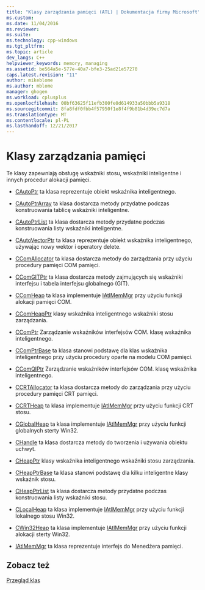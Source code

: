 ```yaml
---
title: "Klasy zarządzania pamięci (ATL) | Dokumentacja firmy Microsoft"
ms.custom: 
ms.date: 11/04/2016
ms.reviewer: 
ms.suite: 
ms.technology: cpp-windows
ms.tgt_pltfrm: 
ms.topic: article
dev_langs: C++
helpviewer_keywords: memory, managing
ms.assetid: be564a5e-577e-40a7-bfe3-25ad21e57270
caps.latest.revision: "11"
author: mikeblome
ms.author: mblome
manager: ghogen
ms.workload: cplusplus
ms.openlocfilehash: 00bf63625f11efb300fe0d614933a50bbb5a9318
ms.sourcegitcommit: 8fa8fdf0fbb4f57950f1e8f4f9b81b4d39ec7d7a
ms.translationtype: MT
ms.contentlocale: pl-PL
ms.lasthandoff: 12/21/2017
---
```

# <a name="memory-management-classes"></a>Klasy zarządzania pamięci
Te klasy zapewniają obsługę wskaźniki stosu, wskaźniki inteligentne i innych procedur alokacji pamięci.  
  
-   [CAutoPtr](../atl/reference/cautoptr-class.md) ta klasa reprezentuje obiekt wskaźnika inteligentnego.  
  
-   [CAutoPtrArray](../atl/reference/cautoptrarray-class.md) ta klasa dostarcza metody przydatne podczas konstruowania tablicę wskaźniki inteligentne.  
  
-   [CAutoPtrList](../atl/reference/cautoptrlist-class.md) ta klasa dostarcza metody przydatne podczas konstruowania listy wskaźniki inteligentne.  
  
-   [CAutoVectorPtr](../atl/reference/cautovectorptr-class.md) ta klasa reprezentuje obiekt wskaźnika inteligentnego, używając nowy wektor i operatory delete.  
  
-   [CComAllocator](../atl/reference/ccomallocator-class.md) ta klasa dostarcza metody do zarządzania przy użyciu procedury pamięci COM pamięci.  
  
-   [CComGITPtr](../atl/reference/ccomgitptr-class.md) ta klasa dostarcza metody zajmujących się wskaźniki interfejsu i tabela interfejsu globalnego (GIT).  
  
-   [CComHeap](../atl/reference/ccomheap-class.md) ta klasa implementuje [IAtlMemMgr](../atl/reference/iatlmemmgr-class.md) przy użyciu funkcji alokacji pamięci COM.  
  
-   [CComHeapPtr](../atl/reference/ccomheapptr-class.md) klasy wskaźnika inteligentnego wskaźniki stosu zarządzania.  
  
-   [CComPtr](../atl/reference/ccomptr-class.md) Zarządzanie wskaźników interfejsów COM. klasę wskaźnika inteligentnego.  
  
-   [CComPtrBase](../atl/reference/ccomptrbase-class.md) ta klasa stanowi podstawę dla klas wskaźnika inteligentnego przy użyciu procedury oparte na modelu COM pamięci.  
  
-   [CComQIPtr](../atl/reference/ccomqiptr-class.md) Zarządzanie wskaźników interfejsów COM. klasę wskaźnika inteligentnego.  
  
-   [CCRTAllocator](../atl/reference/ccrtallocator-class.md) ta klasa dostarcza metody do zarządzania przy użyciu procedury pamięci CRT pamięci.  
  
-   [CCRTHeap](../atl/reference/ccrtheap-class.md) ta klasa implementuje [IAtlMemMgr](../atl/reference/iatlmemmgr-class.md) przy użyciu funkcji CRT stosu.  
  
-   [CGlobalHeap](../atl/reference/cglobalheap-class.md) ta klasa implementuje [IAtlMemMgr](../atl/reference/iatlmemmgr-class.md) przy użyciu funkcji globalnych sterty Win32.  
  
-   [CHandle](../atl/reference/chandle-class.md) ta klasa dostarcza metody do tworzenia i używania obiektu uchwyt.  
  
-   [CHeapPtr](../atl/reference/cheapptr-class.md) klasy wskaźnika inteligentnego wskaźniki stosu zarządzania.  
  
-   [CHeapPtrBase](../atl/reference/cheapptrbase-class.md) ta klasa stanowi podstawę dla kilku inteligentne klasy wskaźnik stosu.  
  
-   [CHeapPtrList](../atl/reference/cheapptrlist-class.md) ta klasa dostarcza metody przydatne podczas konstruowania listy wskaźniki stosu.  
  
-   [CLocalHeap](../atl/reference/clocalheap-class.md) ta klasa implementuje [IAtlMemMgr](../atl/reference/iatlmemmgr-class.md) przy użyciu funkcji lokalnego stosu Win32.  
  
-   [CWin32Heap](../atl/reference/cwin32heap-class.md) ta klasa implementuje [IAtlMemMgr](../atl/reference/iatlmemmgr-class.md) przy użyciu funkcji alokacji sterty Win32.  
  
-   [IAtlMemMgr](../atl/reference/iatlmemmgr-class.md) ta klasa reprezentuje interfejs do Menedżera pamięci.  
  
## <a name="see-also"></a>Zobacz też  
 [Przegląd klas](../atl/atl-class-overview.md)


